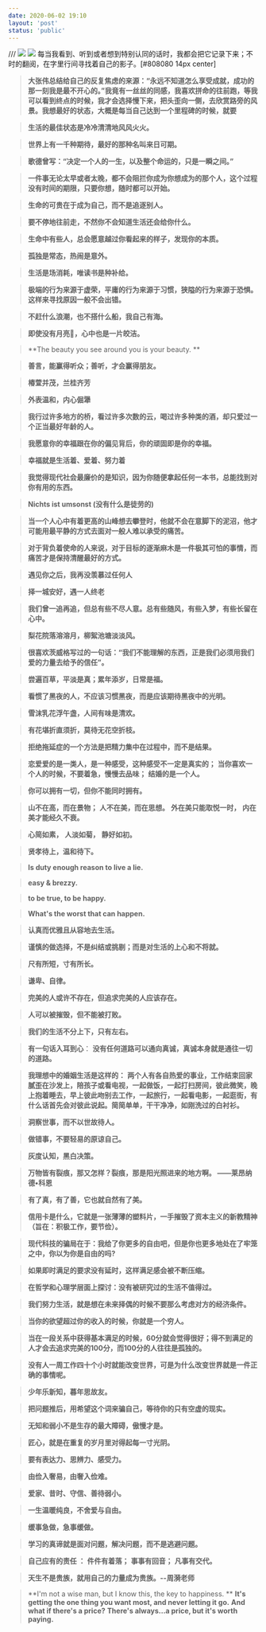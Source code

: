 ```yaml
---
date: 2020-06-02 19:10
layout: 'post'
status: 'public'
---
```

/// ![](https://cdn.pixabay.com/photo/2016/11/19/16/48/notebook-1840276_1280.jpg)
![](https://inz.oss-cn-beijing.aliyuncs.com/Images/Pixabay/notebook-1840276_1920.jpg)
<audio src="https://inz.oss-cn-beijing.aliyuncs.com/Audios/128kbit/%E9%AB%98%E6%A2%A8%E5%BA%B7%E6%B2%BB%20-%20%E7%99%BD%E6%98%A0.mp3" autoplay loop></audio>
每当我看到、听到或者想到特别认同的话时，我都会把它记录下来；不时的翻阅，在字里行间寻找着自己的影子。[#808080 14px center]

> **大张伟总结给自己的反复焦虑的来源：“永远不知道怎么享受成就，成功的那一刻我是最不开心的。”我竟有一丝丝的同感，我喜欢拼命的往前跑，等我可以看到终点的时候，我才会选择慢下来，把头歪向一侧，去欣赏路旁的风景。我想最好的状态，大概是每当自己达到一个里程碑的时候，就要**

> **生活的最佳状态是冷冷清清地风风火火。**

> **世界上有一千种期待，最好的那种名叫来日可期。**

> **歌德曾写：“决定一个人的一生，以及整个命运的，只是一瞬之间。”**

> **一件事无论太早或者太晚，都不会阻拦你成为你想成为的那个人，这个过程没有时间的期限，只要你想，随时都可以开始。**

> **生命的可贵在于成为自己，而不是追逐别人。**

> **要不停地往前走，不然你不会知道生活还会给你什么。**

> **生命中有些人，总会愿意越过你看起来的样子，发现你的本质。**

> **孤独是常态，热闹是意外。**

> **生活是场消耗，唯读书是种补给。**

> **极端的行为来源于虚荣，平庸的行为来源于习惯，狭隘的行为来源于恐惧。这样来寻找原因一般不会出错。**

> **不赶什么浪潮，也不搭什么船，我自己有海。**

> **即使没有月亮🌛，心中也是一片皎洁。**

> **The beauty you see around you is your beauty. **

> **善言，能赢得听众；善听，才会赢得朋友。**

> **椿萱并茂，兰桂齐芳**

> **外表温和，内心倔犟**

> **我行过许多地方的桥，看过许多次数的云，喝过许多种类的酒，却只爱过一个正当最好年龄的人。**

> **我愿意你的幸福跟在你的偏见背后，你的顽固即是你的幸福。**

> **幸福就是生活着、爱着、努力着**

> **我觉得现代社会最廉价的是知识，因为你随便拿起任何一本书，总能找到对你有用的东西。**

> **Nichts ist umsonst (没有什么是徒劳的)**

> **当一个人心中有着更高的山峰想去攀登时，他就不会在意脚下的泥沼，他才可能用最平静的方式去面对一般人难以承受的痛苦。**

> **对于背负着使命的人来说，对于目标的逐渐麻木是一件极其可怕的事情，而痛苦才是保持清醒最好的方式。**

> **遇见你之后，我再没羡慕过任何人**

> **择一城安好，遇一人终老**

> **我们曾一追再追，但总有些不尽人意。总有些随风，有些入梦，有些长留在心中。**

> **梨花院落溶溶月，柳絮池塘淡淡风。**

> **很喜欢茨威格写过的一句话：“我们不能理解的东西，正是我们必须用我们爱的力量去给予的信任”。**

> **尝遍百草，平淡是真；累年添岁，日常是福。**

> **看惯了黑夜的人，不应该习惯黑夜，而是应该期待黑夜中的光明。**

> **雪沫乳花浮午盏，人间有味是清欢。**

> **有花堪折直须折，莫待无花空折枝。**

> **拒绝拖延症的一个方法是把精力集中在过程中，而不是结果。**

> **恋爱爱的是一类人，是一种感受，这种感受不一定是真实的；**
> **当你喜欢一个人的时候，不要着急，慢慢去品味；**
> **结婚的是一个人。**

> **你可以拥有一切，但你不能同时拥有。**

> **山不在高，而在景物；**
> **人不在美，而在思想。**
> **外在美只能取悦一时，**
> **内在美才能经久不衰。**

> **心简如素，**
> **人淡如菊，**
> **静好如初。**

> **贤孝待上，温和待下。**

> **Is duty enough reason to live a lie.**

> **easy & brezzy.**

> **to be true, to be happy.**

> **What's the worst that can happen.**

> **认真而优雅且从容地去生活。**

> **谨慎的做选择，不是纠结或挑剔；而是对生活的上心和不将就。**

> **尺有所短，寸有所长。**

> **谦卑、自律。**

> **完美的人或许不存在，但追求完美的人应该存在。**

> **人可以被摧毁，但不能被打败。**

> **我们的生活不分上下，只有左右。**

> **有一句话入耳到心**：
> **没有任何道路可以通向真诚，真诚本身就是通往一切的道路。**

> **我理想中的婚姻生活是这样的：**
> **两个人有各自热爱的事业，工作结束回家腻歪在沙发上，陪孩子或看电视，一起做饭，一起打扫房间，彼此微笑，晚上抱着睡去，早上彼此吻别去工作，一起旅行，一起看电影，一起逛街，有什么话首先会对彼此说起。简简单单，干干净净，如刚洗过的白衬衫。**

> **洞察世事，而不以世故待人。**

> **做错事，不要轻易的原谅自己。**

> **灰度认知，黑白决策。**

> **万物皆有裂痕，那又怎样？裂痕，那是阳光照进来的地方啊。 ——莱昂纳德•科恩**

> **有了真，有了善，它也就自然有了美。**

> **信用卡是什么，它就是一张薄薄的塑料片，一手摧毁了资本主义的新教精神（旨在：积极工作，要节俭）。**

> **现代科技的骗局在于：我给了你更多的自由吧，但是你也更多地处在了牢笼之中，你以为你是自由的吗?**

> **如果即时满足的要求没有延时，这样满足感会被不断压缩。**

> **在哲学和心理学层面上探讨：没有被研究过的生活不值得过。**

> **我们努力生活，就是想在未来择偶的时候不要那么考虑对方的经济条件。**

> **当你的欲望超过你的收入的时候，你就是一个穷人。**

> **当在一段关系中获得基本满足的时候，60分就会觉得很好；得不到满足的人才会去追求完美的100分，而100分的人往往是孤独的。**

> **没有人一周工作四十个小时就能改变世界，可是为什么改变世界就是一件正确的事情呢。**

 > **少年乐新知，暮年思故友。**

> **把问题推后，用希望这个词来骗自己，等待你的只有空虚的现实。**

> **无知和弱小不是生存的最大障碍，傲慢才是。**

> **匠心，就是在重复的岁月里对得起每一寸光阴。**

> **要有表达力、思辨力、感受力。**

> **由俭入奢易，由奢入俭难。**

> **爱家、昔时、守信、善待弱小。**

> **一生温暖纯良，不舍爱与自由。**

> **缓事急做，急事缓做。**

> **学习的真谛就是面对问题，解决问题，而不是逃避问题。**

> **自己应有的责任 ：**
> **件件有着落；**
> **事事有回音；**
> **凡事有交代。**

> **天生不是贵族，就用自己的力量成为贵族。--周漪老师**

> **I'm not a wise man, but I know this, the key to happiness. **
> **It's getting the one thing you want most, and never letting it go.**
> **And what if there's a price?**
> **There's always...a price, but it's worth paying.**



